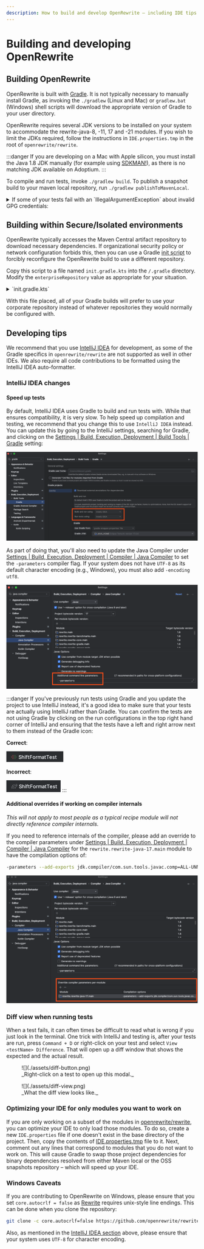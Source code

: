 ```yaml
---
description: How to build and develop OpenRewrite – including IDE tips and OS caveats.
---
```


# Building and developing OpenRewrite

## Building OpenRewrite

OpenRewrite is built with [Gradle](https://gradle.org/). It is not typically necessary to manually install Gradle, as invoking the `./gradlew` (Linux and Mac) or `gradlew.bat` (Windows) shell scripts will download the appropriate version of Gradle to your user directory.

OpenRewrite requires several JDK versions to be installed on your system to accommodate the rewrite-java-8, -11, 17 and -21 modules.
If you wish to limit the JDKs required, follow the instructions in `IDE.properties.tmp` in the root of `openrewrite/rewrite`.

:::danger
If you are developing on a Mac with Apple silicon, you must install the Java 1.8 JDK manually (for example using [SDKMAN!](https://sdkman.io/)), as there is no matching JDK available on Adoptium.
:::

To compile and run tests, invoke `./gradlew build`. To publish a snapshot build to your maven local repository, run `./gradlew publishToMavenLocal`.

<details>

<summary>
If some of your tests fail with an `IllegalArgumentException` about invalid GPG credentials:
</summary>

Please try running the following command in the `rewrite` directory to disable GPG signing for your commits:

```bash
git config commit.gpgsign false
```

After this succeeds, please re-run the build. You should not longer see the error. This error is due to the fact that there are some tests that use the [JGit](https://projects.eclipse.org/projects/technology.jgit) library to run git commands, which at the time of writing does not support SSH-based signed commits. See [this bug](https://bugs.eclipse.org/bugs/show\_bug.cgi?id=581483) for more information.

</details>

## Building within Secure/Isolated environments

OpenRewrite typically accesses the Maven Central artifact repository to download necessary dependencies. If organizational security policy or network configuration forbids this, then you can use a Gradle [init script](https://docs.gradle.org/current/userguide/init\_scripts.html) to forcibly reconfigure the OpenRewrite build to use a different repository.

Copy this script to a file named `init.gradle.kts` into the `/.gradle` directory. Modify the `enterpriseRepository` value as appropriate for your situation.

<details>

<summary>`init.gradle.kts`</summary>

```kotlin title="init.gradle.kts"
import org.gradle.api.artifacts.repositories.MavenArtifactRepository
import org.gradle.api.internal.artifacts.repositories.DefaultMavenLocalArtifactRepository

// Replace with your organization's artifact repository which mirrors the contents of Maven Central
val mavenCentralMirror = "https://repo.maven.apache.org/maven2/"
// Replace with your organization's artifact repository which mirrors the contents of the Gradle Plugin portal
val gradlePluginPortalMirror = "https://plugins.gradle.org/m2"
// Replace with your organization's artifact repository which mirrors the contents of Gradle's 
// This one is required only for building the rewrite-gradle project
val gradleLibsRelease = "https://repo.gradle.org/gradle/libs-releases-local/"

val allowedRepos = listOf(mavenCentralMirror, gradlePluginPortalMirror, gradleLibsRelease)

// Fill out as appropriate if your repository requires authentication
// Consider using system properties to fill these in for better security
val user: String? = null; 
val pass: String? = null;

fun repoIsAcceptable(repo: ArtifactRepository): Boolean = 
    repo is DefaultMavenLocalArtifactRepository || 
    (repo is MavenArtifactRepository && allowedRepos.find { it == (repo as MavenArtifactRepository).getUrl().toString() } != null)

beforeSettings {
    pluginManagement.repositories {
        all { 
            if (!repoIsAcceptable(this)) {
                remove(this)
            }
        }
        mavenLocal()
        allowedRepos.forEach { enterpriseRepository ->
            maven { 
                url = uri(enterpriseRepository)
                if(user != null && pass != null)  {
                    authentication {
                        create<BasicAuthentication>("basic")
                    }
                    
                    credentials {
                        username = user
                        password = pass
                    }
                }
            }
        }
    }
}
allprojects {
    repositories {
        all { 
            if (!repoIsAcceptable(this)) {
                remove(this)
            }
        }
        mavenLocal()
        allowedRepos.forEach { enterpriseRepository ->
            maven { 
                url = uri(enterpriseRepository)
                if(user != null && pass != null)  {
                    authentication {
                        create<BasicAuthentication>("basic")
                    }
                    
                    credentials {
                        username = user
                        password = pass
                    }
                }
            }
        }
    }
}

```

</details>

With this file placed, all of your Gradle builds will prefer to use your corporate repository instead of whatever repositories they would normally be configured with.

## Developing tips

We recommend that you use [IntelliJ IDEA](https://www.jetbrains.com/idea/) for development, as some of the Gradle specifics in `openrewrite/rewrite` are not supported as well in other IDEs. We also require all code contributions to be formatted using the IntelliJ IDEA auto-formatter.

### IntelliJ IDEA changes

#### Speed up tests

By default, IntelliJ IDEA uses Gradle to build and run tests with. While that ensures compatibility, it is very slow. To help speed up compilation and testing, we recommend that you change this to use `IntelliJ IDEA` instead. You can update this by going to the IntelliJ settings, searching for Gradle, and clicking on the [Settings | Build, Execution, Deployment | Build Tools | Gradle](jetbrains://idea/settings?name=Build%2C+Execution%2C+Deployment--Build+Tools--Gradle) setting:

![](./assets/gradle-select.png)

As part of doing that, you'll also need to update the Java Compiler under [Settings | Build, Execution, Deployment | Compiler | Java Compiler](jetbrains://idea/settings?name=Build%2C+Execution%2C+Deployment--Compiler--Java+Compiler) to set the `-parameters` compiler flag. If your system does not have `UTF-8` as its default character encoding (e.g., Windows), you must also add `-encoding utf8`.

![](./assets/parameters.png)

:::danger
If you've previously run tests using Gradle and you update the project to use IntelliJ instead, it's a good idea to make sure that your tests are actually using IntelliJ rather than Gradle. You can confirm the tests are not using Gradle by clicking on the run configurations in the top right hand corner of IntelliJ and ensuring that the tests have a left and right arrow next to them instead of the Gradle icon:

**Correct**:  

![](./assets/correct-example.png)

**Incorrect**: 

![](./assets/incorrect-example.png)
:::

#### Additional overrides if working on compiler internals

_This will not apply to most people as a typical recipe module will not directly reference compiler internals._

If you need to reference internals of the compiler, please add an override to the compiler parameters under [Settings | Build, Execution, Deployment | Compiler | Java Compiler](jetbrains://idea/settings?name=Build%2C+Execution%2C+Deployment--Compiler--Java+Compiler) for the `rewrite.rewrite-java-17.main` module to have the compilation options of:

```bash
-parameters --add-exports jdk.compiler/com.sun.tools.javac.comp=ALL-UNNAMED --add-exports jdk.compiler/com.sun.tools.javac.file=ALL-UNNAMED --add-exports jdk.compiler/com.sun.tools.javac.main=ALL-UNNAMED --add-exports jdk.compiler/com.sun.tools.javac.tree=ALL-UNNAMED --add-exports jdk.compiler/com.sun.tools.javac.util=ALL-UNNAMED --add-exports jdk.compiler/com.sun.tools.javac.code=ALL-UNNAMED
```

![](./assets/compilation-options.png)

### Diff view when running tests

When a test fails, it can often times be difficult to read what is wrong if you just look in the terminal. One trick with IntelliJ and testing is, after your tests are run, press `Command + D` or right-click on your test and select `View <testName> Difference`. That will open up a diff window that shows the expected and the actual result.

<figure>
  ![](./assets/diff-button.png)
  <figcaption>_Right-click on a test to open up this modal._</figcaption>
</figure>

<figure>
  ![](./assets/diff-view.png)
  <figcaption>_What the diff view looks like._</figcaption>
</figure>

### Optimizing your IDE for only modules you want to work on

If you are only working on a subset of the modules in [openrewrite/rewrite](https://github.com/openrewrite/rewrite), you can optimize your IDE to only load those modules. To do so, create a new `IDE.properties` file if one doesn't exist in the base directory of the project. Then, copy the contents of [IDE.properties.tmp](https://github.com/openrewrite/rewrite/blob/main/IDE.properties.tmp) file to it. Next, comment out any lines that correspond to modules that you do not want to work on. This will cause Gradle to swap those project dependencies for binary dependencies resolved from either Maven local or the OSS snapshots repository – which will speed up your IDE.

### Windows Caveats

If you are contributing to OpenRewrite on Windows, please ensure that you set `core.autocrlf = false` as [Rewrite](https://github.com/openrewrite/rewrite) requires unix-style line endings. This can be done when you clone the repository:

```bash
git clone -c core.autocrlf=false https://github.com/openrewrite/rewrite.git
```

Also, as mentioned in the [IntelliJ IDEA section](#intellij-idea-changes) above, please ensure that your system uses `UTF-8` for character encoding.

